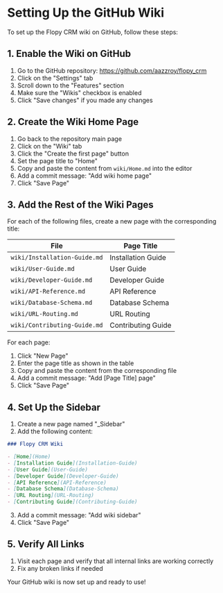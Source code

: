 # Setting Up the GitHub Wiki

To set up the Flopy CRM wiki on GitHub, follow these steps:

## 1. Enable the Wiki on GitHub

1. Go to the GitHub repository: https://github.com/aazzroy/flopy_crm
2. Click on the "Settings" tab
3. Scroll down to the "Features" section
4. Make sure the "Wikis" checkbox is enabled
5. Click "Save changes" if you made any changes

## 2. Create the Wiki Home Page

1. Go back to the repository main page
2. Click on the "Wiki" tab
3. Click the "Create the first page" button
4. Set the page title to "Home"
5. Copy and paste the content from `wiki/Home.md` into the editor
6. Add a commit message: "Add wiki home page"
7. Click "Save Page"

## 3. Add the Rest of the Wiki Pages

For each of the following files, create a new page with the corresponding title:

| File | Page Title |
|------|------------|
| `wiki/Installation-Guide.md` | Installation Guide |
| `wiki/User-Guide.md` | User Guide |
| `wiki/Developer-Guide.md` | Developer Guide |
| `wiki/API-Reference.md` | API Reference |
| `wiki/Database-Schema.md` | Database Schema |
| `wiki/URL-Routing.md` | URL Routing |
| `wiki/Contributing-Guide.md` | Contributing Guide |

For each page:
1. Click "New Page"
2. Enter the page title as shown in the table
3. Copy and paste the content from the corresponding file
4. Add a commit message: "Add [Page Title] page"
5. Click "Save Page"

## 4. Set Up the Sidebar

1. Create a new page named "_Sidebar"
2. Add the following content:

```markdown
### Flopy CRM Wiki

- [Home](Home)
- [Installation Guide](Installation-Guide)
- [User Guide](User-Guide)
- [Developer Guide](Developer-Guide)
- [API Reference](API-Reference)
- [Database Schema](Database-Schema)
- [URL Routing](URL-Routing)
- [Contributing Guide](Contributing-Guide)
```

3. Add a commit message: "Add wiki sidebar"
4. Click "Save Page"

## 5. Verify All Links

1. Visit each page and verify that all internal links are working correctly
2. Fix any broken links if needed

Your GitHub wiki is now set up and ready to use! 